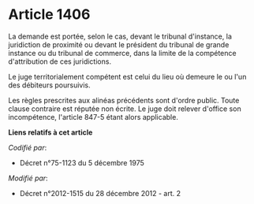 # Article 1406

La demande est portée, selon le cas, devant le tribunal d'instance, la juridiction de proximité ou devant le président du
tribunal de grande instance ou du tribunal de commerce, dans la limite de la compétence d'attribution de ces juridictions. 

Le juge territorialement compétent est celui du lieu où demeure le ou l'un des débiteurs poursuivis.

Les règles prescrites aux alinéas précédents sont d'ordre public. Toute clause contraire est réputée non écrite. Le juge doit
relever d'office son incompétence, l'article 847-5 étant alors applicable.

**Liens relatifs à cet article**

_Codifié par_:

  - Décret n°75-1123 du 5 décembre 1975

_Modifié par_:

  - Décret n°2012-1515 du 28 décembre 2012 - art. 2
